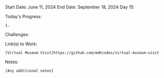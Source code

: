 Start Date: June 11, 2024
End Date: September 18, 2024
Day 15: 

Today's Progress:

    1.



Challenges:

    

Link(s) to Work:

    [Virtual Museum Visit]https://github.com/mdhcodes/virtual-museum-visit

Notes:

    [Any additional notes]